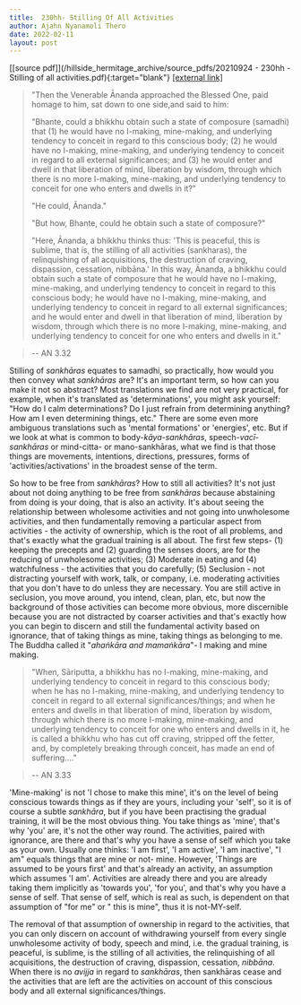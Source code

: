 ```yaml
---
title:  230hh- Stilling Of All Activities
author: Ajahn Nyanamoli Thero
date: 2022-02-11
layout: post
---
```


[[source pdf]](/hillside_hermitage_archive/source_pdfs/20210924 - 230hh - Stilling of all activities.pdf){:target="blank"} [[external link]](https://drive.google.com/file/d/1UxN7ove4Va2U0HYOsC1A9Fgzid0VokXR/view)

> \"Then the Venerable Ānanda approached the Blessed One, paid homage to
> him, sat down to one side,and said to him:
>
> "Bhante, could a bhikkhu obtain such a state of composure (samadhi)
> that (1) he would have no I-making, mine-making, and underlying
> tendency to conceit in regard to this conscious body; (2) he would
> have no I-making, mine-making, and underlying tendency to conceit in
> regard to all external significances; and (3) he would enter and dwell
> in that liberation of mind, liberation by wisdom, through which there
> is no more I-making, mine-making, and underlying tendency to conceit
> for one who enters and dwells in it?"
>
> "He could, Ānanda."
>
> "But how, Bhante, could he obtain such a state of composure?"
>
> \"Here, Ānanda, a bhikkhu thinks thus: 'This is peaceful, this is
> sublime, that is, the stilling of all activities (sankharas), the
> relinquishing of all acquisitions, the destruction of craving,
> dispassion, cessation, nibbāna.' In this way, Ānanda, a bhikkhu could
> obtain such a state of composure that he would have no I-making,
> mine-making, and underlying tendency to conceit in regard to this
> conscious body; he would have no I-making, mine-making, and underlying
> tendency to conceit in regard to all external significances; and he
> would enter and dwell in that liberation of mind, liberation by
> wisdom, through which there is no more I-making, mine-making, and
> underlying tendency to conceit for one who enters and dwells in it.\" 

> -- AN 3.32

Stilling of *sankhāras* equates to samadhi, so practically, how would
you then convey what *sankhāras* are? It\'s an important term, so how
can you make it not so abstract? Most translations we find are not very
practical, for example, when it\'s translated as 'determinations', you
might ask yourself: "How do I calm determinations? Do I just refrain
from determining anything? How am I even determining things, etc." There
are some even more ambiguous translations such as 'mental formations' or
'energies', etc. But if we look at what is common to
body-*kāya-sankhāras*, speech-*vacī-sankhāras* or mind-citta- or
mano-sankhāras, what we find is that those things are movements,
intentions, directions, pressures, forms of 'activities/activations' in
the broadest sense of the term.

So how to be free from *sankhāras*? How to still all activities? It\'s
not just about not doing anything to be free from *sankhāras* because
abstaining from doing is your doing, that is also an activity. It\'s
about seeing the relationship between wholesome activities and not going
into unwholesome activities, and then fundamentally removing a
particular aspect from activities - the activity of ownership, which is
the root of all problems, and that\'s exactly what the gradual training
is all about. The first few steps- (1) keeping the precepts and (2)
guarding the senses doors, are for the reducing of unwholesome
activities; (3) Moderate in eating and (4) watchfulness - the activities
that you do carefully; (5) Seclusion - not distracting yourself with
work, talk, or company, i.e. moderating activities that you don\'t have
to do unless they are necessary. You are still active in seclusion, you
move around, you intend, clean, plan, etc, but now the background of
those activities can become more obvious, more discernible because you
are not distracted by coarser activities and that\'s exactly how you can
begin to discern and still the fundamental activity based on ignorance,
that of taking things as mine, taking things as belonging to me. The
Buddha called it "*ahaṅkāra and mamaṅkāra*"- I making and mine making.

> "When, Sāriputta, a bhikkhu has no I-making, mine-making, and
> underlying tendency to conceit in regard to this conscious body; when
> he has no I-making, mine-making, and underlying tendency to conceit in
> regard to all external significances/things; and when he enters and
> dwells in that liberation of mind, liberation by wisdom, through which
> there is no more I-making, mine-making, and underlying tendency to
> conceit for one who enters and dwells in it, he is called a bhikkhu
> who has cut off craving, stripped off the fetter, and, by completely
> breaking through conceit, has made an end of suffering...." 

> -- AN 3.33

'Mine-making' is not 'I chose to make this mine', it\'s on the level of
being conscious towards things as if they are yours, including your
'self', so it is of course a subtle *sankhāra*, but if you have been
practising the gradual training, it will be the most obvious thing. You
take things as 'mine', that\'s why 'you' are, it\'s not the other way
round. The activities, paired with ignorance, are there and that\'s why
you have a sense of self which you take as your own. Usually one thinks:
'I am first', 'I am active', 'I am inactive', "I am" equals things that
are mine or not- mine. However, 'Things are assumed to be yours first'
and that\'s already an activity, an assumption which assumes 'I am'.
Activities are already there and you are already taking them implicitly
as 'towards you', 'for you', and that\'s why you have a sense of self.
That sense of self, which is real as such, is dependent on that
assumption of "for me" or \" this is mine\", thus it is not-MY-self.

The removal of that assumption of ownership in regard to the activities,
that you can only discern on account of withdrawing yourself from every
single unwholesome activity of body, speech and mind, i.e. the gradual
training, is peaceful, is sublime, is the stilling of all activities,
the relinquishing of all acquisitions, the destruction of craving,
dispassion, cessation, *nibbāna*. When there is no *avijja* in regard to
*sankhāras*, then sankhāras cease and the activities that are left are
the activities on account of this conscious body and all external
significances/things.


